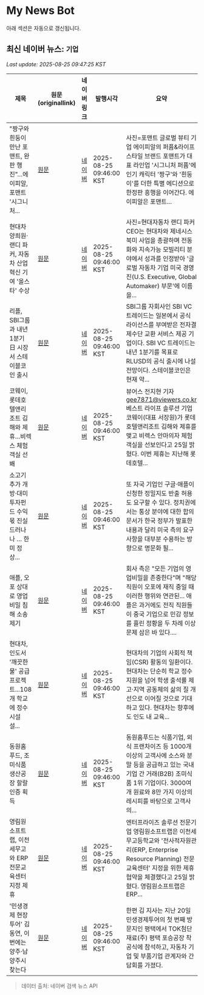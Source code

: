 # My News Bot

아래 섹션은 자동으로 갱신됩니다.

<!-- NEWS:START -->
## 최신 네이버 뉴스: `기업`
_Last update: 2025-08-25 09:47:25 KST_

| 제목 | 원문(originallink) | 네이버 링크 | 발행시각 | 요약 |
|---|---|---|---|---|
| "짱구와 흰둥이 만난 포맨트, 완판 행진"…에이피알, 포맨트 '시그니처... | [원문](https://www.businessplus.kr/news/articleView.html?idxno=95303) | [네이버](https://www.businessplus.kr/news/articleView.html?idxno=95303) | 2025-08-25 09:46:00 KST | 사진=포맨트 글로벌 뷰티 기업 에이피알의 퍼퓸&라이프스타일 브랜드 포맨트가 대표 라인업 '시그니처 퍼퓸'에 인기 캐릭터 '짱구'와 '흰둥이'를 더한 특별 에디션으로 한정판 흥행을 이어간다. 에이피알은 포맨트... |
| 현대차 양희원·랜디 파커, 자동차 산업 혁신 기여 '올스타' 수상 | [원문](http://www.wolyo.co.kr/news/articleView.html?idxno=264517) | [네이버](http://www.wolyo.co.kr/news/articleView.html?idxno=264517) | 2025-08-25 09:46:00 KST | 사진=현대자동차 랜디 파커 CEO는 현대차와 제네시스 북미 사업을 총괄하며 전동화와 지속가능 모빌리티 분야에서 성과를 인정받아 '글로벌 자동차 기업 미국 경영진(U.S. Executive, Global Automaker) 부문'에 이름을... |
| 리플, SBI그룹과 내년 1분기 日 시장서 스테이블코인 출시 | [원문](https://www.itbiznews.com/news/articleView.html?idxno=178318) | [네이버](https://www.itbiznews.com/news/articleView.html?idxno=178318) | 2025-08-25 09:46:00 KST | SBI그룹 자회사인 SBI VC 트레이드는 일본에서 공식 라이선스를 부여받은 전자결제수단 교환 서비스 제공 기업이다. SBI VC 트레이드는 내년 1분기를 목표로 RLUSD의 공식 출시에 나설 전망이다. 스테이블코인은 현재 약... |
| 코웨이, 롯데호텔앤리조트 김해와 제휴…비렉스 체험 객실 선봬 | [원문](http://theviewers.co.kr/View.aspx?No=3756928) | [네이버](http://theviewers.co.kr/View.aspx?No=3756928) | 2025-08-25 09:46:00 KST | 뷰어스 전지현 기­자 gee7871@viewers.co.kr 베스트 라이프 솔루션 기업 코웨이(대표 서장원)가 롯데호텔앤리조트 김해와 제휴를 맺고 비렉스 안마의자 체험 객실을 선보인다고 25일 밝혔다. 이번 제휴는 지난해 롯데호텔... |
| 소고기 추가 개방·대미 투자펀드 수익 몫 진실 드러나나 … 한미 정상... | [원문](https://biz.newdaily.co.kr/site/data/html/2025/08/25/2025082500093.html) | [네이버](https://biz.newdaily.co.kr/site/data/html/2025/08/25/2025082500093.html) | 2025-08-25 09:46:00 KST | 또 자국 기업인 구글·애플이 신청한 정밀지도 반출 허용 도 요구할 수 있다. 정치권에서는 통상 분야에 대한 합의 문서가 한국 정부가 발표한 내용과 달리 미국 측의 요구사항을 대부분 수용하는 방향으로 명문화 될... |
| 애플, 오포 상대로 영업비밀 침해 소송 제기 | [원문](http://www.press9.kr/news/articleView.html?idxno=66418) | [네이버](http://www.press9.kr/news/articleView.html?idxno=66418) | 2025-08-25 09:46:00 KST | 회사 측은 "모든 기업의 영업비밀을 존중한다"며 "해당 직원이 오포에 재직 중일 때 이러한 행위와 연관된... 애플은 과거에도 전직 직원들이 중국 기업으로 민감 정보를 흘린 정황을 두 차례 이상 문제 삼은 바 있다.... |
| 현대차, 인도서 '깨끗한 물' 공급 프로젝트...108개 학교에 정수 시설 설... | [원문](https://www.theguru.co.kr/news/article.html?no=90935) | [네이버](https://www.theguru.co.kr/news/article.html?no=90935) | 2025-08-25 09:46:00 KST | 현대차의 기업의 사회적 책임(CSR) 활동의 일환이다. 현대차는 단순히 학교 정수 지원을 넘어 학생 출석률 제고·지역 공동체의 삶의 질 개선으로 이어질 것으로 기대하고 있다. 현대차는 향후에도 인도 내 교육... |
| 동원홈푸드, 조미식품 생산공장 할랄 인증 획득 | [원문](https://www.ekn.kr/web/view.php?key=20250825027149904) | [네이버](https://www.ekn.kr/web/view.php?key=20250825027149904) | 2025-08-25 09:46:00 KST | 동원홈푸드는 식품기업, 외식 프랜차이즈 등 1000개 이상의 고객사에 소스와 분말 등을 공급하고 있는 국내 기업 간 거래(B2B) 조미식품 1위 기업이다. 3000여 개 원료와 8만 가지 이상의 레시피를 바탕으로 고객사의... |
| 영림원소프트랩, 이천세무고와 ERP 전문교육센터 지정 제휴 | [원문](https://www.digitaltoday.co.kr/news/articleView.html?idxno=587111) | [네이버](https://www.digitaltoday.co.kr/news/articleView.html?idxno=587111) | 2025-08-25 09:46:00 KST | 엔터프라이즈 솔루션 전문기업 영림원소프트랩은 이천세무고등학교와 '전사적자원관리(ERP, Enterprise Resource Planning) 전문교육센터' 지정을 위한 제휴 협약을 체결했다고 25일 밝혔다. 영림원소프트랩은 ERP... |
| '민생경제 현장투어' 김동연, 이번에는 양주·남양주시 찾는다 | [원문](https://www.sedaily.com/NewsView/2GWRI3X1HR) | [네이버](https://n.news.naver.com/mnews/article/011/0004524618?sid=102) | 2025-08-25 09:46:00 KST | 한편 김 지사는 지난 20일 민생경제투어의 첫 번째 방문지인 평택에서 TOK첨단재료(주) 평택 포승공장 착공식에 참석하고, 자동차 기업 및 부품기업 관계자와 간담회를 가졌다. |

> 데이터 출처: 네이버 검색 뉴스 API
<!-- NEWS:END -->
